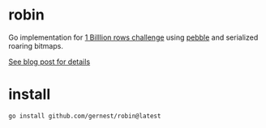 # robin

Go implementation for [ 1 Billlion rows challenge](https://1brc.dev/) using  [pebble](https://github.com/cockroachdb/pebble) and serialized roaring bitmaps.

[See blog post for details](https://vinceanalytics.com/blog/pebble-one-billion-rows-challenge)


# install

```
go install github.com/gernest/robin@latest
```